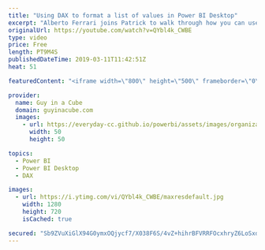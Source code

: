 ```yaml
---
title: "Using DAX to format a list of values in Power BI Desktop"
excerpt: "Alberto Ferrari joins Patrick to walk through how you can use DAX to format a list of values within Power BI Desktop. This takes the concatenate values quick measure to the next level.  Original Quick Measure video - https://www.youtube.com/watch?v=SjSKCZtiNlI  Alberto's article - https://www.sqlbi.com/blog/alberto/2018/12/20/displaying-a-list-of-selected-months/"
originalUrl: https://youtube.com/watch?v=QYbl4k_CWBE
type: video
price: Free
length: PT9M4S
publishedDateTime: 2019-03-11T11:42:51Z
heat: 51

featuredContent: "<iframe width=\"800\" height=\"500\" frameborder=\"0\" src=\"https://www.youtube.com/embed/QYbl4k_CWBE\" allow=\"accelerometer; autoplay; encrypted-media; gyroscope; picture-in-picture\" allowfullscreen></iframe>"

provider:
  name: Guy in a Cube
  domain: guyinacube.com
  images:
    - url: https://everyday-cc.github.io/powerbi/assets/images/organizations/guyinacube.com-50x50.jpg
      width: 50
      height: 50

topics:
  - Power BI
  - Power BI Desktop
  - DAX

images:
  - url: https://i.ytimg.com/vi/QYbl4k_CWBE/maxresdefault.jpg
    width: 1280
    height: 720
    isCached: true

secured: "Sb9ZVuXiGlX94G0ymxOQjycf7/X038F6S/4vZ+hihrBFVRRFOcxhryZ6LoSxdL0XpXi2Sj/CFwfTYxlra4hRZx9Ywu39iVkQPfPGT6UVADwjrNWxJhk5GHSalBIk4x+Cpy14BDF1Fx9JkBY1cVWqj4nqefKmzS1KfMqQm7wAVam9LU7ReobCC1LWO45ZEXRlvpHce8zi2mDoI/D66Ck71s6bCzlYZT8CcVG4JTgsmaidc4+3b7XJEYC3zE1in+qT24JvXBTQyslDoaWGvZso5lI9LDaI0H2pUEgkjiI68JwOGh1/yKbTkV2lAPSOzA3Z7f1DVGZ8/hVeqFSFTBsEPSojm6TYY3i9zyppr9mhJRMOL5G2AsIf+5AU0rItyk599vAM+b5N0WZVwiRGWVbPBGVwA44KjTG8ZSJOJxDFMPs=;bng5T7gFZxmB4UijnDhK+w=="
---
```


